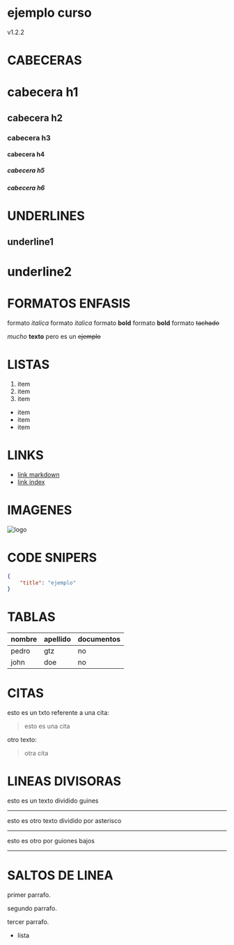 # ejemplo curso 
v1.2.2

# CABECERAS
# cabecera h1
## cabecera h2
### cabecera h3
#### cabecera h4
##### cabecera h5
##### cabecera h6

# UNDERLINES      
underline1
---------

underline2
==========

# FORMATOS ENFASIS
formato *italica*
formato _italica_
formato **bold**
formato __bold__
formato ~~tachado~~

_mucho_ **texto** pero es un ~~ejemplo~~

# LISTAS
1. item
2. item
3. item

- item
- item
- item

# LINKS

- [link markdown](www.google.com)
- [link index](index.html)

# IMAGENES
![logo](https://cdn.icon-icons.com/icons2/2348/PNG/512/image_picture_icon_143003.png)

# CODE SNIPERS
```JSON
{
    "title": "ejemplo"
}
```


# TABLAS

|nombre |apellido |documentos |
|------ |-------- |---------- |
|pedro  |gtz      |no         |
|john   |doe      |no         |


# CITAS

esto es un txto referente a una cita:
>esto es una cita

otro texto:
>otra cita

# LINEAS DIVISORAS
esto es un texto dividido guines

---
esto es otro texto dividido por asterisco

***
esto es otro por guiones bajos

___


# SALTOS DE LINEA

primer parrafo.

segundo parrafo.

tercer parrafo.
 - lista